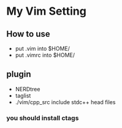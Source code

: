 # My Vim Setting

## How to use

* put .vim into $HOME/
* put .vimrc into $HOME/

## plugin
* NERDtree
* taglist
* ./vim/cpp_src include stdc++ head files
### you should install ctags

